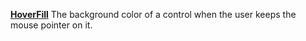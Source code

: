 [**HoverFill**](properties.fill.md) The background color of a control when the user keeps the mouse pointer on it.
